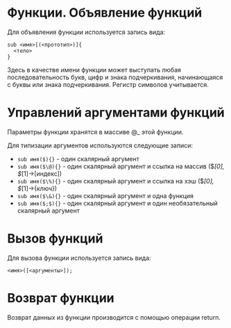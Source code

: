 Функции.
Объявление функций
==================

Для объявления функции используется запись вида:

    sub <имя>[(<прототип>)]{
      <тело>
    }

Здесь в качестве имени функции может выступать любая последовательность букв, цифр и знака подчеркивания, начинающаяся с буквы или знака подчеркивания. Регистр символов учитывается.

Управлений аргументами функций
==============================

Параметры функции хранятся в массиве @_ этой функции.

Для типизации аргументов используются следующие записи:

* `sub имя($){}` - один скалярный аргумент
* `sub имя($\@){}` - один скалярный аргумент и ссылка на массив ($_[0], $_[1]->[индекс])
* `sub имя($\%){}` - один скалярный аргумент и ссылка на хэш ($_[0], $_[1]->{ключ})
* `sub имя($\&){}` - один скалярный аргумент и одна функция
* `sub имя($;$){}` - один скалярный аргумент и один необязательный скалярный аргумент

Вызов функций
=============

Для вызова функции используется запись вида:

    <имя>([<аргументы>]);

Возврат функции
===============

Возврат данных из функции производится с помощью операции return.

